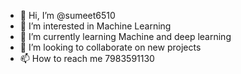 - 👋 Hi, I’m @sumeet6510
- 👀 I’m interested in Machine Learning
- 🌱 I’m currently learning Machine and deep learning
- 💞️ I’m looking to collaborate on new projects
- 📫 How to reach me 7983591130

<!---
sumeet6510/sumeet6510 is a ✨ special ✨ repository because its `README.md` (this file) appears on your GitHub profile.
You can click the Preview link to take a look at your changes.
--->

